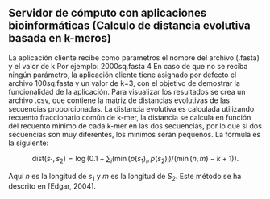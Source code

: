 ## Servidor de cómputo con aplicaciones bioinformáticas (Calculo de distancia evolutiva basada en k-meros)

La aplicación cliente recibe como parámetros el nombre del archivo (.fasta) y el valor de k
Por ejemplo: 2000sq.fasta 4
En caso de que no se reciba ningún parámetro, la aplicación cliente tiene asignado por defecto el archivo 100sq.fasta y un valor de k=3, con el objetivo de demostrar la funcionalidad de la aplicación.
Para visualizar los resultados se crea un archivo .csv, que contiene la matriz de distancias evolutivas de las secuencias proporcionadas.
La distancia evolutiva es calculada utilizando recuento fraccionario común de k-mer, la distancia se calcula en función del recuento mínimo de cada k-mer en las dos secuencias, por lo que si dos secuencias son muy diferentes, los mínimos serán pequeños. La fórmula es la siguiente:

$$ \displaystyle \textrm{dist}(s_1,s_2) = \log(0.1 + \sum_i(\min(p(s_1)_i,p(s_2)_i)/(\min(n,m)-k+1)).$$

Aquí $n$ es la longitud de $s_1$ y $m$ es la longitud de $S_2$.
Este método se ha descrito en [Edgar, 2004]. 
